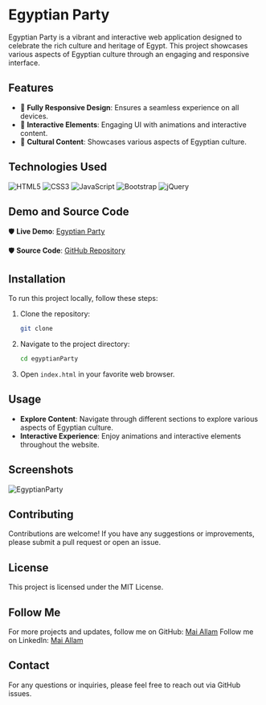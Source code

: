 # Egyptian Party

Egyptian Party is a vibrant and interactive web application designed to celebrate the rich culture and heritage of Egypt. This project showcases various aspects of Egyptian culture through an engaging and responsive interface.

## Features

- 📌 **Fully Responsive Design**: Ensures a seamless experience on all devices.
- 📌 **Interactive Elements**: Engaging UI with animations and interactive content.
- 📌 **Cultural Content**: Showcases various aspects of Egyptian culture.

## Technologies Used

![HTML5](https://img.shields.io/badge/html5-%23E34F26.svg?style=for-the-badge&logo=html5&logoColor=white)
![CSS3](https://img.shields.io/badge/css3-%231572B6.svg?style=for-the-badge&logo=css3&logoColor=white)
![JavaScript](https://img.shields.io/badge/javascript-%23323330.svg?style=for-the-badge&logo=javascript&logoColor=%23F7DF1E)
![Bootstrap](https://img.shields.io/badge/bootstrap-%23563D7C.svg?style=for-the-badge&logo=bootstrap&logoColor=white)
![jQuery](https://img.shields.io/badge/jquery-%230769AD.svg?style=for-the-badge&logo=jquery&logoColor=white)


## Demo and Source Code

🛡 **Live Demo**: [Egyptian Party]()

🛡 **Source Code**: [GitHub Repository]()

## Installation

To run this project locally, follow these steps:

1. Clone the repository:
    ```sh
    git clone 
    ```

2. Navigate to the project directory:
    ```sh
    cd egyptianParty
    ```

3. Open `index.html` in your favorite web browser.

## Usage

- **Explore Content**: Navigate through different sections to explore various aspects of Egyptian culture.
- **Interactive Experience**: Enjoy animations and interactive elements throughout the website.

## Screenshots

![EgyptianParty](https://via.placeholder.com/800x400.png?text=Screenshot+coming+soon)

## Contributing

Contributions are welcome! If you have any suggestions or improvements, please submit a pull request or open an issue.

## License

This project is licensed under the MIT License.

## Follow Me

For more projects and updates, follow me on GitHub: [Mai Allam](https://github.com/maiallam57)
Follow me on LinkedIn: [Mai Allam](https://www.linkedin.com/in/maiallam57/)

## Contact

For any questions or inquiries, please feel free to reach out via GitHub issues.
